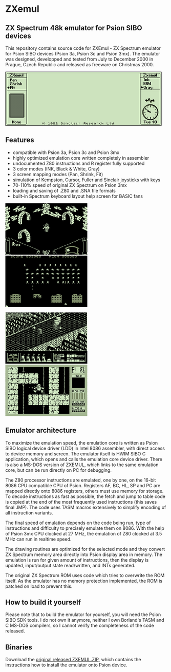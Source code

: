 # ZXemul

## ZX Spectrum 48k emulator for Psion SIBO devices

This repository contains source code for ZXEmul - ZX Spectrum emulator for Psion SIBO devices (Psion 3a, Psion 3c and Psion 3mx). The emulator was designed, developped and tested from July to December 2000 in Prague, Czech Republic and released as freeware on Christmas 2000.

![ZXemul screen](imgs/screen.gif "ZXemul screen")

## Features

* compatible with Psion 3a, Psion 3c and Psion 3mx
* highly optimized emulation core written completely in assembler
* undocumented Z80 instructions and R register fully supported
* 3 color modes (INK, Black & White, Gray)
* 3 screen mapping modes (Pan, Shrink, Fit)
* simulation of Kempston, Cursor, Fuller and Sinclair joysticks with keys
* 70-110% speed of original ZX Spectrum on Psion 3mx
* loading and saving of .Z80 and .SNA file formats
* built-in Spectrum keyboard layout help screen for BASIC fans

![](imgs/knight.gif) &nbsp; &nbsp; ![](imgs/intrud.gif)

![](imgs/highway.gif) &nbsp; &nbsp; ![](imgs/fred.gif)

## Emulator architecture

To maximize the emulation speed, the emulation core is written as Psion SIBO logical device driver (LDD) in Intel 8086 assembler, with direct access to device memory and screen. The emulator itself is HWIM SIBO C application, which opens and calls the emulation core device driver. There is also a MS-DOS version of ZXEMUL, which links to the same emulation core, but can be run directly on PC for debugging.

The Z80 processor instructions are emulated, one by one, on the 16-bit 8086 CPU compatible CPU of Psion. Registers AF, BC, HL, SP and PC are mapped directly onto 8086 registers, others must use memory for storage. To decode instructions as fast as possible, the fetch and jump to table code is copied at the end of the most frequently used instructions (this saves final JMP). The code uses TASM macros extensively to simplify encoding of all instruction variants.

The final speed of emulation depends on the code being run, type of instructions and difficulty to precisely emulate them on 8086. With the help of Psion 3mx CPU clocked at 27 MHz, the emulation of Z80 clocked at 3.5 MHz can run in realtime speed.

The drawing routines are optimized for the selected mode and they convert ZX Spectrum memory area directly into Psion display area in memory. The emulation is run for given amount of instructions, then the display is updated, input/output state read/written, and INTs generated. 

The original ZX Spectrum ROM uses code which tries to overwrite the ROM itself. As the emulator has no memory protection implemented, the ROM is patched on load to prevent this.

## How to build it yourself

Please note that to build the emulator for yourself, you will need the Psion SIBO SDK tools. I do not own it anymore, neither I own Borland's TASM and C MS-DOS compilers, so I cannot verify the completeness of the code released. 

## Binaries

Download the [original released ZXEMUL.ZIP](release/zxemul.zip), which contains the instructions how to install the emulator onto Psion device.
